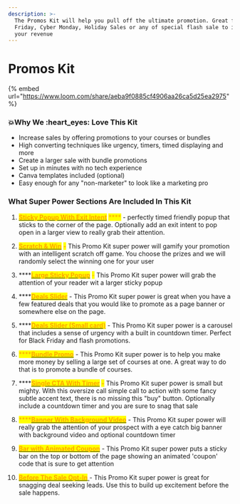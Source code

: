 ```yaml
---
description: >-
  The Promos Kit will help you pull off the ultimate promotion. Great for Black
  Friday, Cyber Monday, Holiday Sales or any of special flash sale to increase
  your revenue
---
```


# Promos Kit

{% embed url="https://www.loom.com/share/aeba9f0885cf4906aa26ca5d25ea2975" %}

### :boom:Why We :heart\_eyes: Love This Kit

* Increase sales by offering promotions to your courses or bundles
* High converting techniques like urgency, timers, timed displaying and more
* Create a larger sale with bundle promotions
* Set up in minutes with no tech experience
* Canva templates included (optional)
* Easy enough for any "non-marketer" to look like a marketing pro

### What Super Power Sections Are Included In This Kit

1. [<mark style="color:orange;">**Sticky Popup With Exit Intent**</mark>](01-sticky-popup-with-exit-intent.md) <mark style="color:orange;">****</mark> - perfectly timed friendly popup that sticks to the corner of the page. Optionally add an exit intent to pop open in a larger view to really grab their attention.
2. [<mark style="color:orange;">**Scratch & Win**</mark>](02-scratch-and-win.md) <mark style="color:orange;">**-**</mark> This Promo Kit super power will gamify your promotion with an intelligent scratch off game. You choose the prizes and we will randomly select the winning one for your user
3. ****[<mark style="color:orange;">**Large Sticky Popup**</mark>](03-large-sticky-popup.md) <mark style="color:orange;">-</mark> This Promo Kit super power will grab the attention of your reader wit a larger sticky popup
4. ****[<mark style="color:orange;">**Deals Slider**</mark>](04-deals-slider.md) - This Promo Kit super power is great when you have a few featured deals that you would like to promote as a page banner or somewhere else on the page.
5. ****[<mark style="color:orange;">**Deals Slider (Small card)**</mark>](05-deals-slider-small-card.md) - This Promo Kit super power is a carousel that includes a sense of urgency with a built in countdown timer. Perfect for Black Friday and flash promotions.
6. <mark style="color:orange;">****</mark>[<mark style="color:orange;">**Bundle Promo**</mark>](06-bundle-promo.md) - This Promo Kit super power is to help you make more money by selling a large set of courses at one. A great way to do that is to promote a bundle of courses.
7. ****[<mark style="color:orange;">**Single CTA With Timer**</mark>](07-single-cta-with-timer.md) <mark style="color:orange;">**-**</mark> This Promo Kit super power is small but mighty. With this oversize call simple call to action with some fancy subtle accent text, there is no missing this "buy" button. Optionally include a countdown timer and you are sure to snag that sale
8. <mark style="color:orange;">****</mark>[<mark style="color:orange;">**Banner With Background Video**</mark>](08-banner-with-background-video.md) - This Promo Kit super power will really grab the attention of your prospect with a eye catch big banner with background video and optional countdown timer
9. [<mark style="color:orange;">**Bar with Animated Coupon**</mark>](09-bar-with-animated-coupon.md) - This Promo Kit super power puts a sticky bar on the top or bottom of the page showing an animated 'coupon' code that is sure to get attention
10. [<mark style="color:orange;">**Before The Sale Opt-In**</mark> ](10-before-the-sale-opt-in.md)- This Promo Kit super power is great for snagging deal seeking leads. Use this to build up excitement before the sale happens.

    ### &#x20;<a href="#undefined" id="undefined"></a>
